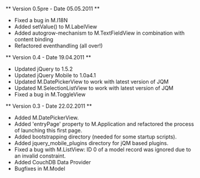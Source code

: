 ** Version 0.5pre - Date 05.05.2011 **

  * Fixed a bug in M.I18N
  * Added setValue() to M.LabelView
  * Added autogrow-mechanism to M.TextFieldView in combination with content binding
  * Refactored eventhandling (all over!)

** Version 0.4 - Date 19.04.2011 **

  * Updated jQuery to 1.5.2
  * Updated jQuery Mobile to 1.0a4.1
  * Updated M.DatePickerView to work with latest version of JQM
  * Updated M.SelectionListView to work with latest version of JQM
  * Fixed a bug in M.ToggleView

** Version 0.3 - Date 22.02.2011 **

  * Added M.DatePickerView.
  * Added 'entryPage' property to M.Application and refactored the process of launching this first page.
  * Added bootstrapping directory (needed for some startup scripts).
  * Added jquery_mobile_plugins directory for jQM based plugins.
  * Fixed a bug with M.ListView: ID 0 of a model record was ignored due to an invalid constraint.
  * Added CouchDB Data Provider
  * Bugfixes in M.Model